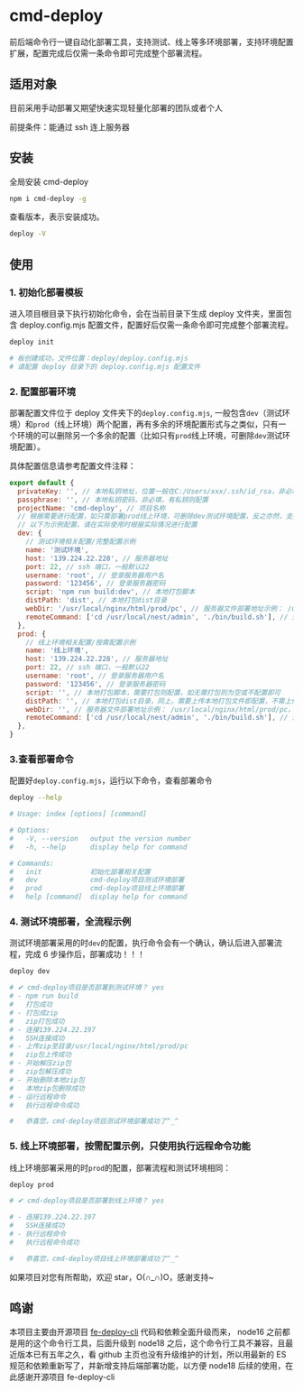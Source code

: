 # cmd-deploy

前后端命令行一键自动化部署工具，支持测试、线上等多环境部署，支持环境配置扩展，配置完成后仅需一条命令即可完成整个部署流程。

## 适用对象

目前采用手动部署又期望快速实现轻量化部署的团队或者个人

前提条件：能通过 ssh 连上服务器

## 安装

全局安装 cmd-deploy

```sh
npm i cmd-deploy -g
```

查看版本，表示安装成功。

```sh
deploy -V
```

## 使用

### 1. 初始化部署模板

进入项目根目录下执行初始化命令，会在当前目录下生成 deploy 文件夹，里面包含 deploy.config.mjs 配置文件，配置好后仅需一条命令即可完成整个部署流程。

```sh
deploy init

# 板创建成功，文件位置：deploy/deploy.config.mjs
# 请配置 deploy 目录下的 deploy.config.mjs 配置文件
```

### 2. 配置部署环境

部署配置文件位于 deploy 文件夹下的`deploy.config.mjs`,
一般包含`dev`（测试环境）和`prod`（线上环境）两个配置，再有多余的环境配置形式与之类似，只有一个环境的可以删除另一个多余的配置（比如只有`prod`线上环境，可删除`dev`测试环境配置）。

具体配置信息请参考配置文件注释：

```js
export default {
  privateKey: '', // 本地私钥地址，位置一般在C:/Users/xxx/.ssh/id_rsa，非必填，有私钥则配置
  passphrase: '', // 本地私钥密码，非必填，有私钥则配置
  projectName: 'cmd-deploy', // 项目名称
  // 根据需要进行配置，如只需部署prod线上环境，可删除dev测试环境配置，反之亦然，支持多环境部署，再有多余的环境按照下面格式写即可
  // 以下为示例配置，请在实际使用时根据实际情况进行配置
  dev: {
    // 测试环境相关配置/完整配置示例
    name: '测试环境',
    host: '139.224.22.228', // 服务器地址
    port: 22, // ssh 端口，一般默认22
    username: 'root', // 登录服务器用户名
    password: '123456', // 登录服务器密码
    script: 'npm run build:dev', // 本地打包脚本
    distPath: 'dist', // 本地打包dist目录
    webDir: '/usr/local/nginx/html/prod/pc', // 服务器文件部署地址示例： /usr/local/nginx/html/prod/pc
    remoteCommand: ['cd /usr/local/nest/admin', './bin/build.sh'], // 远程服务器执行的命令
  },
  prod: {
    // 线上环境相关配置/按需配置示例
    name: '线上环境',
    host: '139.224.22.228', // 服务器地址
    port: 22, // ssh 端口，一般默认22
    username: 'root', // 登录服务器用户名
    password: '123456', // 登录服务器密码
    script: '', // 本地打包脚本，需要打包则配置，如无需打包则为空或不配置即可
    distPath: '', // 本地打包dist目录，同上，需要上传本地打包文件即配置，不需上传则不配置
    webDir: '', // 服务器文件部署地址示例： /usr/local/nginx/html/prod/pc， 同上，按需配置
    remoteCommand: ['cd /usr/local/nest/admin', './bin/build.sh'], // 远程服务器执行的命令，一般用于后端服务部署后的启动命令，同上，按需配置
  },
}
```

### 3.查看部署命令

配置好`deploy.config.mjs`，运行以下命令，查看部署命令

```sh
deploy --help

# Usage: index [options] [command]

# Options:
#   -V, --version   output the version number
#   -h, --help      display help for command

# Commands:
#   init            初始化部署相关配置
#   dev             cmd-deploy项目测试环境部署
#   prod            cmd-deploy项目线上环境部署
#   help [command]  display help for command
```

### 4. 测试环境部署，全流程示例

测试环境部署采用的时`dev`的配置，执行命令会有一个确认，确认后进入部署流程，完成 6 步操作后，部署成功！！！

```sh
deploy dev

# ✔ cmd-deploy项目是否部署到测试环境？ yes
# - npm run build
#   打包成功
# - 打包成zip
#   zip打包成功
# - 连接139.224.22.197
#   SSH连接成功
# - 上传zip至目录/usr/local/nginx/html/prod/pc
#   zip包上传成功
# - 开始解压zip包
#   zip包解压成功
# - 开始删除本地zip包
#   本地zip包删除成功
# - 运行远程命令
#   执行远程命令成功

#   恭喜您，cmd-deploy项目测试环境部署成功了^_^
```

### 5. 线上环境部署，按需配置示例，只使用执行远程命令功能

线上环境部署采用的时`prod`的配置，部署流程和测试环境相同：

```sh
deploy prod

# ✔ cmd-deploy项目是否部署到线上环境？ yes

# - 连接139.224.22.197
#   SSH连接成功
# - 执行远程命令
#   执行远程命令成功

#   恭喜您，cmd-deploy项目线上环境部署成功了^_^
```

如果项目对您有所帮助，欢迎 star，O(∩_∩)O，感谢支持~

## 鸣谢

本项目主要由开源项目 [fe-deploy-cli](https://github.com/dadaiwei/fe-deploy-cli) 代码和依赖全面升级而来， node16 之前都是用的这个命令行工具，后面升级到 node18 之后，这个命令行工具不兼容，且最近版本已有五年之久，看 github 主页也没有升级维护的计划，所以用最新的 ES 规范和依赖重新写了，并新增支持后端部署功能，以方便 node18 后续的使用，在此感谢开源项目 fe-deploy-cli
